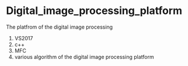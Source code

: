 # Digital_image_processing_platform
The platfrom of the digital image processing
1. VS2017
2. c++
3. MFC
4. various algorithm of the digital image processing platform
